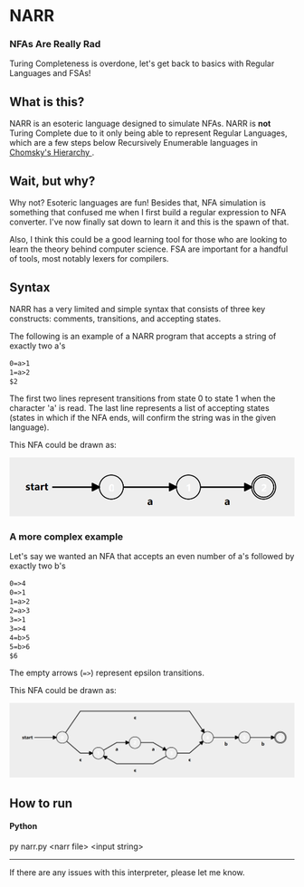 # NARR

### **N**FAs **A**re **R**eally **R**ad

Turing Completeness is overdone, let's get back to basics with Regular
Languages and FSAs!

## What is this?

NARR is an esoteric language designed to simulate NFAs. NARR is **not** Turing
Complete due to it only being able to represent Regular Languages, which are a
few steps below Recursively Enumerable languages in [Chomsky's Hierarchy
](https://en.wikipedia.org/wiki/Chomsky_hierarchy).

## Wait, but why?

Why not? Esoteric languages are fun! Besides that, NFA simulation is something
that confused me when I first build a regular expression to NFA converter. I've
now finally sat down to learn it and this is the spawn of that.

Also, I think this could be a good learning tool for those who are looking to
learn the theory behind computer science. FSA are important for a handful of
tools, most notably lexers for compilers.

## Syntax

NARR has a very limited and simple syntax that consists of three key constructs:
comments, transitions, and accepting states.

The following is an example of a NARR program that accepts a string of exactly
two a's
```
0=a>1
1=a>2
$2
```

The first two lines represent transitions from state 0 to state 1 when the
character 'a' is read. The last line represents a list of accepting states
(states in which if the NFA ends, will confirm the string was in the given
language).

This NFA could be drawn as:

![Example 1](img/example1.png)

### A more complex example

Let's say we wanted an NFA that accepts an even number of a's followed by exactly two b's

```
0=>4
0=>1
1=a>2
2=a>3
3=>1
3=>4
4=b>5
5=b>6
$6
```

The empty arrows (`=>`) represent epsilon transitions.

This NFA could be drawn as:

![Example 2](img/example2.png)

## How to run

#### Python
py narr.py \<narr file> \<input string>

-------

If there are any issues with this interpreter, please let me know.